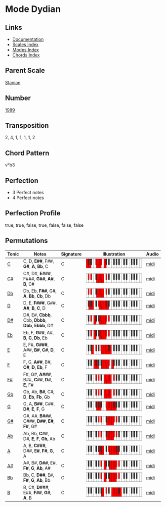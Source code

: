 # Mode Dydian

## Links

- [Documentation](README.md)
- [Scales Index](Scales.md)
- [Modes Index](Modes.md)
- [Chords Index](Chords.md)

## Parent Scale

[Stanian](ScaleStanian.md)

## Number

[1989](https://ianring.com/musictheory/scales/1989)

## Transposition

2, 4, 1, 1, 1, 1, 2

## Chord Pattern

v⁰b3

## Perfection

- 3 Perfect notes
- 4 Perfect notes

## Perfection Profile

true, true, false, true, false, false, false

## Permutations

| Tonic | Notes | Signature | Illustration | Audio |
|-------|-------|-----------|--------------|-------|
| [C](ModeCNaturalDydian.md) | C, D, **E##**, F##, **G#**, **A**, **Bb**, C | C | ![CNaturalDydian](ModeCNaturalDydian.png) | [midi](https://github.com/edipermadi/music/blob/main/docs/ModeCNaturalDydian.mid?raw=true) |
| [C#](ModeCSharpDydian.md) | C#, D#, **E###**, F###, **G##**, **A#**, **B**, C# | C | ![CSharpDydian](ModeCSharpDydian.png) | [midi](https://github.com/edipermadi/music/blob/main/docs/ModeCSharpDydian.mid?raw=true) |
| [Db](ModeDFlatDydian.md) | Db, Eb, **F##**, G#, **A**, **Bb**, **Cb**, Db | C | ![DFlatDydian](ModeDFlatDydian.png) | [midi](https://github.com/edipermadi/music/blob/main/docs/ModeDFlatDydian.mid?raw=true) |
| [D](ModeDNaturalDydian.md) | D, E, **F###**, G##, **A#**, **B**, **C**, D | C | ![DNaturalDydian](ModeDNaturalDydian.png) | [midi](https://github.com/edipermadi/music/blob/main/docs/ModeDNaturalDydian.mid?raw=true) |
| [D#](ModeDSharpDydian.md) | D#, E#, **Cbbb**, Cbb, **Dbbb**, **Dbb**, **Ebbb**, D# | C | ![DSharpDydian](ModeDSharpDydian.png) | [midi](https://github.com/edipermadi/music/blob/main/docs/ModeDSharpDydian.mid?raw=true) |
| [Eb](ModeEFlatDydian.md) | Eb, F, **G##**, A#, **B**, **C**, **Db**, Eb | C | ![EFlatDydian](ModeEFlatDydian.png) | [midi](https://github.com/edipermadi/music/blob/main/docs/ModeEFlatDydian.mid?raw=true) |
| [E](ModeENaturalDydian.md) | E, F#, **G###**, A##, **B#**, **C#**, **D**, E | C | ![ENaturalDydian](ModeENaturalDydian.png) | [midi](https://github.com/edipermadi/music/blob/main/docs/ModeENaturalDydian.mid?raw=true) |
| [F](ModeFNaturalDydian.md) | F, G, **A##**, B#, **C#**, **D**, **Eb**, F | C | ![FNaturalDydian](ModeFNaturalDydian.png) | [midi](https://github.com/edipermadi/music/blob/main/docs/ModeFNaturalDydian.mid?raw=true) |
| [F#](ModeFSharpDydian.md) | F#, G#, **A###**, B##, **C##**, **D#**, **E**, F# | C | ![FSharpDydian](ModeFSharpDydian.png) | [midi](https://github.com/edipermadi/music/blob/main/docs/ModeFSharpDydian.mid?raw=true) |
| [Gb](ModeGFlatDydian.md) | Gb, Ab, **B#**, C#, **D**, **Eb**, **Fb**, Gb | C | ![GFlatDydian](ModeGFlatDydian.png) | [midi](https://github.com/edipermadi/music/blob/main/docs/ModeGFlatDydian.mid?raw=true) |
| [G](ModeGNaturalDydian.md) | G, A, **B##**, C##, **D#**, **E**, **F**, G | C | ![GNaturalDydian](ModeGNaturalDydian.png) | [midi](https://github.com/edipermadi/music/blob/main/docs/ModeGNaturalDydian.mid?raw=true) |
| [G#](ModeGSharpDydian.md) | G#, A#, **B###**, C###, **D##**, **E#**, **F#**, G# | C | ![GSharpDydian](ModeGSharpDydian.png) | [midi](https://github.com/edipermadi/music/blob/main/docs/ModeGSharpDydian.mid?raw=true) |
| [Ab](ModeAFlatDydian.md) | Ab, Bb, **C##**, D#, **E**, **F**, **Gb**, Ab | C | ![AFlatDydian](ModeAFlatDydian.png) | [midi](https://github.com/edipermadi/music/blob/main/docs/ModeAFlatDydian.mid?raw=true) |
| [A](ModeANaturalDydian.md) | A, B, **C###**, D##, **E#**, **F#**, **G**, A | C | ![ANaturalDydian](ModeANaturalDydian.png) | [midi](https://github.com/edipermadi/music/blob/main/docs/ModeANaturalDydian.mid?raw=true) |
| [A#](ModeASharpDydian.md) | A#, B#, **D##**, E#, **F#**, **G**, **Ab**, A# | C | ![ASharpDydian](ModeASharpDydian.png) | [midi](https://github.com/edipermadi/music/blob/main/docs/ModeASharpDydian.mid?raw=true) |
| [Bb](ModeBFlatDydian.md) | Bb, C, **D##**, E#, **F#**, **G**, **Ab**, Bb | C | ![BFlatDydian](ModeBFlatDydian.png) | [midi](https://github.com/edipermadi/music/blob/main/docs/ModeBFlatDydian.mid?raw=true) |
| [B](ModeBNaturalDydian.md) | B, C#, **D###**, E##, **F##**, **G#**, **A**, B | C | ![BNaturalDydian](ModeBNaturalDydian.png) | [midi](https://github.com/edipermadi/music/blob/main/docs/ModeBNaturalDydian.mid?raw=true) |
